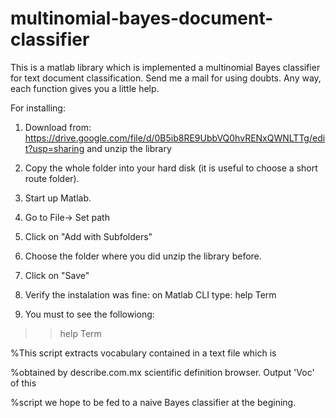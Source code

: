 multinomial-bayes-document-classifier
=====================================

This is a matlab library which is implemented a multinomial Bayes classifier for text document classification. 
Send me a mail for using doubts. Any way, each function gives you a little help.

For installing: 

1. Download from: https://drive.google.com/file/d/0B5ib8RE9UbbVQ0hvRENxQWNLTTg/edit?usp=sharing and unzip the library

2. Copy the whole folder into your hard disk (it is useful to choose a short route folder).

3. Start up Matlab.

4. Go to File-> Set path

5. Click on "Add with Subfolders"

6. Choose the folder where you did unzip the library before.

7. Click on "Save"

8. Verify the instalation was fine: on Matlab CLI type: help Term

9. You must to see the followiong:

>> help Term

 %This script extracts vocabulary contained in a text file which is
 
 %obtained by describe.com.mx scientific definition browser. Output 'Voc' of this
 
 %script we hope to be fed to a naive Bayes classifier at the begining.

>> 
